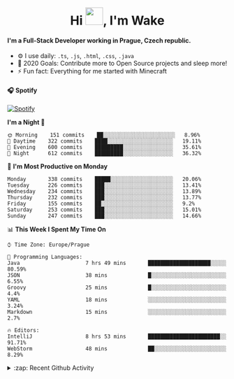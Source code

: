 <h1 align="center">Hi <img src="https://raw.githubusercontent.com/MrWakeCZ/MrWakeCZ/master/Hi.gif" width="40px" />, I'm Wake</h1>

#### I'm a Full-Stack Developer working in Prague, Czech republic.
- ⚙️ I use daily: `.ts`, `.js`, `.html`, `.css`, `.java`
- 🥅 2020 Goals: Contribute more to Open Source projects and sleep more!
- ⚡ Fun fact: Everything for me started with Minecraft

#### 🎧 Spotify
[![Spotify](https://novatorem-delta-eight.vercel.app/api/spotify)](https://open.spotify.com/user/wakeecz)

<!--START_SECTION:waka-->
**I'm a Night 🦉** 

```text
🌞 Morning    151 commits    ██░░░░░░░░░░░░░░░░░░░░░░░   8.96% 
🌆 Daytime    322 commits    ████░░░░░░░░░░░░░░░░░░░░░   19.11% 
🌃 Evening    600 commits    █████████░░░░░░░░░░░░░░░░   35.61% 
🌙 Night      612 commits    █████████░░░░░░░░░░░░░░░░   36.32%

```
📅 **I'm Most Productive on Monday** 

```text
Monday       338 commits    █████░░░░░░░░░░░░░░░░░░░░   20.06% 
Tuesday      226 commits    ███░░░░░░░░░░░░░░░░░░░░░░   13.41% 
Wednesday    234 commits    ███░░░░░░░░░░░░░░░░░░░░░░   13.89% 
Thursday     232 commits    ███░░░░░░░░░░░░░░░░░░░░░░   13.77% 
Friday       155 commits    ██░░░░░░░░░░░░░░░░░░░░░░░   9.2% 
Saturday     253 commits    ███░░░░░░░░░░░░░░░░░░░░░░   15.01% 
Sunday       247 commits    ███░░░░░░░░░░░░░░░░░░░░░░   14.66%

```


📊 **This Week I Spent My Time On** 

```text
⌚︎ Time Zone: Europe/Prague

💬 Programming Languages: 
Java                     7 hrs 49 mins       ████████████████████░░░░░   80.59% 
JSON                     38 mins             █░░░░░░░░░░░░░░░░░░░░░░░░   6.55% 
Groovy                   25 mins             █░░░░░░░░░░░░░░░░░░░░░░░░   4.4% 
YAML                     18 mins             ░░░░░░░░░░░░░░░░░░░░░░░░░   3.24% 
Markdown                 15 mins             ░░░░░░░░░░░░░░░░░░░░░░░░░   2.7%

🔥 Editors: 
IntelliJ                 8 hrs 53 mins       ███████████████████████░░   91.71% 
WebStorm                 48 mins             ██░░░░░░░░░░░░░░░░░░░░░░░   8.29%

```


<!--END_SECTION:waka-->

<details>
  <summary>:zap: Recent Github Activity</summary>

<!--START_SECTION:activity-->
1. ❌ Closed PR [#88](https://github.com/waked-cz/corgi/pull/88) in [waked-cz/corgi](https://github.com/waked-cz/corgi)
2. 🗣 Commented on [#6](https://github.com/craftmania-cz/craftlobby/issues/6) in [craftmania-cz/craftlobby](https://github.com/craftmania-cz/craftlobby)
3. ❗️ Closed issue [#574](https://github.com/Zrips/Residence/issues/574) in [Zrips/Residence](https://github.com/Zrips/Residence)
4. 🗣 Commented on [#574](https://github.com/Zrips/Residence/issues/574) in [Zrips/Residence](https://github.com/Zrips/Residence)
5. 🎉 Merged PR [#13](https://github.com/craftmania-cz/craftmanager/pull/13) in [craftmania-cz/craftmanager](https://github.com/craftmania-cz/craftmanager)
<!--END_SECTION:activity-->

</details>
